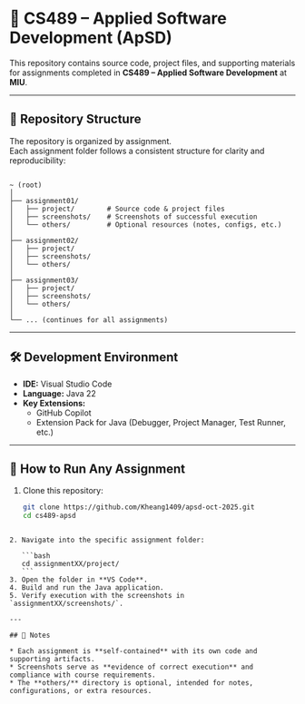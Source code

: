 # 📘 CS489 – Applied Software Development (ApSD)

This repository contains source code, project files, and supporting materials for assignments completed in **CS489 – Applied Software Development** at **MIU**.

---

## 📂 Repository Structure

The repository is organized by assignment.  
Each assignment folder follows a consistent structure for clarity and reproducibility:

```

~ (root)
│
├── assignment01/
│   ├── project/        # Source code & project files
│   ├── screenshots/    # Screenshots of successful execution
│   └── others/         # Optional resources (notes, configs, etc.)
│
├── assignment02/
│   ├── project/
│   ├── screenshots/
│   └── others/
│
├── assignment03/
│   ├── project/
│   ├── screenshots/
│   └── others/
│
└── ... (continues for all assignments)

```

---

## 🛠 Development Environment

- **IDE:** Visual Studio Code
- **Language:** Java 22
- **Key Extensions:**
  - GitHub Copilot
  - Extension Pack for Java (Debugger, Project Manager, Test Runner, etc.)

---

## 🚀 How to Run Any Assignment

1. Clone this repository:
   ```bash
   git clone https://github.com/Kheang1409/apsd-oct-2025.git
   cd cs489-apsd
   ```

````

2. Navigate into the specific assignment folder:

   ```bash
   cd assignmentXX/project/
   ```
3. Open the folder in **VS Code**.
4. Build and run the Java application.
5. Verify execution with the screenshots in `assignmentXX/screenshots/`.

---

## 📌 Notes

* Each assignment is **self-contained** with its own code and supporting artifacts.
* Screenshots serve as **evidence of correct execution** and compliance with course requirements.
* The **others/** directory is optional, intended for notes, configurations, or extra resources.
````

